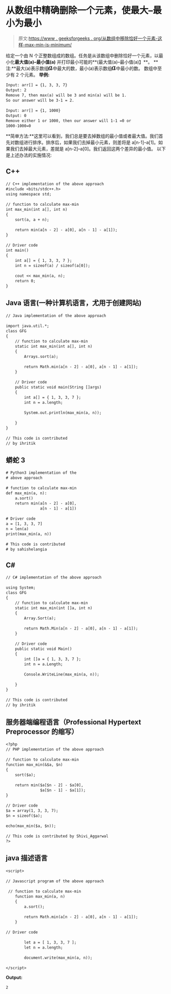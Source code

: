 # 从数组中精确删除一个元素，使最大–最小为最小

> 原文:[https://www . geeksforgeeks . org/从数组中移除恰好一个元素-这样-max-min-is-minimum/](https://www.geeksforgeeks.org/remove-exactly-one-element-from-the-array-such-that-max-min-is-minimum/)

给定一个由 N 个正整数组成的数组。任务是从该数组中删除恰好一个元素，以最小化**最大值(a)–最小值(a)** 并打印最小可能的**(最大值(a)–最小值(a)】**。
**注:**最大(a)表示数组![a   ](img/1d69a70cf3f4a43dd0f94fdd77b8b38d.png "Rendered by QuickLaTeX.com")中最大的数，最小(a)表示数组![a   ](img/1d69a70cf3f4a43dd0f94fdd77b8b38d.png "Rendered by QuickLaTeX.com")中最小的数。
数组中至少有 2 个元素。
**举例:**

```
Input: arr[] = {1, 3, 3, 7}
Output: 2
Remove 7, then max(a) will be 3 and min(a) will be 1.
So our answer will be 3-1 = 2.

Input: arr[] = {1, 1000}
Output: 0
Remove either 1 or 1000, then our answer will 1-1 =0 or
1000-1000=0
```

**简单方法:**这里可以看到，我们总是要去掉数组的最小值或者最大值。我们首先对数组进行排序。排序后，如果我们去掉最小元素，则差将是 a[n-1]–a[1]。如果我们去掉最大元素，差就是 a[n-2]–a[0]。我们返回这两个差异的最小值。
以下是上述办法的实施情况:

## C++

```
// C++ implementation of the above approach
#include <bits/stdc++.h>
using namespace std;

// function to calculate max-min
int max_min(int a[], int n)
{
    sort(a, a + n);

    return min(a[n - 2] - a[0], a[n - 1] - a[1]);
}

// Driver code
int main()
{
    int a[] = { 1, 3, 3, 7 };
    int n = sizeof(a) / sizeof(a[0]);

    cout << max_min(a, n);
    return 0;
}
```

## Java 语言(一种计算机语言，尤用于创建网站)

```
// Java implementation of the above approach

import java.util.*;
class GFG
{
    // function to calculate max-min
    static int max_min(int a[], int n)
    {
        Arrays.sort(a);

        return Math.min(a[n - 2] - a[0], a[n - 1] - a[1]);
    }

    // Driver code
    public static void main(String []args)
    {
        int a[] = { 1, 3, 3, 7 };
        int n = a.length;

        System.out.println(max_min(a, n));

    }
}

// This code is contributed
// by ihritik
```

## 蟒蛇 3

```
# Python3 implementation of the
# above approach

# function to calculate max-min
def max_min(a, n):
    a.sort()
    return min(a[n - 2] - a[0],
               a[n - 1] - a[1])

# Driver code
a = [1, 3, 3, 7]
n = len(a)
print(max_min(a, n))

# This code is contributed
# by sahishelangia
```

## C#

```
// C# implementation of the above approach

using System;
class GFG
{
    // function to calculate max-min
    static int max_min(int []a, int n)
    {
        Array.Sort(a);

        return Math.Min(a[n - 2] - a[0], a[n - 1] - a[1]);
    }

    // Driver code
    public static void Main()
    {
        int []a = { 1, 3, 3, 7 };
        int n = a.Length;

        Console.WriteLine(max_min(a, n));

    }
}

// This code is contributed
// by ihritik
```

## 服务器端编程语言（Professional Hypertext Preprocessor 的缩写）

```
<?php
// PHP implementation of the above approach

// function to calculate max-min
function max_min(&$a, $n)
{
    sort($a);

    return min($a[$n - 2] - $a[0],
               $a[$n - 1] - $a[1]);
}

// Driver code
$a = array(1, 3, 3, 7);
$n = sizeof($a);

echo(max_min($a, $n));

// This code is contributed by Shivi_Aggarwal
?>
```

## java 描述语言

```
<script>

// Javascript program of the above approach

 // function to calculate max-min
    function max_min(a, n)
    {
        a.sort();

        return Math.min(a[n - 2] - a[0], a[n - 1] - a[1]);
    }

// Driver code

        let a = [ 1, 3, 3, 7 ];
        let n = a.length;

        document.write(max_min(a, n));

</script>
```

**Output:** 

```
2
```
